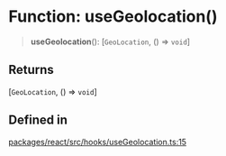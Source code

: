 # Function: useGeolocation()

> **useGeolocation**(): [`GeoLocation`, () => `void`]

## Returns

[`GeoLocation`, () => `void`]

## Defined in

[packages/react/src/hooks/useGeolocation.ts:15](https://github.com/mbti-nf-team/frontend-libraries/blob/3916286534b50dbdcab9c2145adbaa464419b886/packages/react/src/hooks/useGeolocation.ts#L15)
